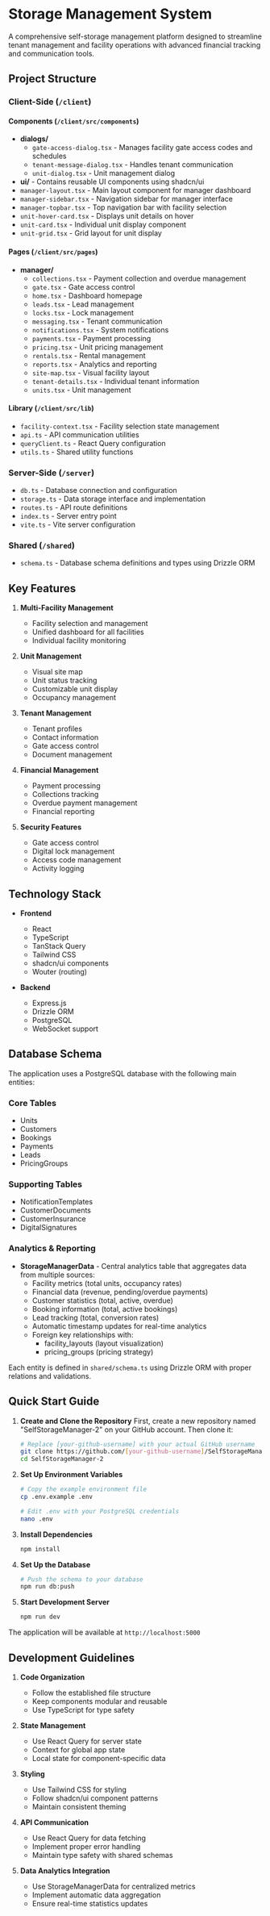 # Storage Management System

A comprehensive self-storage management platform designed to streamline tenant management and facility operations with advanced financial tracking and communication tools.

## Project Structure

### Client-Side (`/client`)

#### Components (`/client/src/components`)
- **dialogs/**
  - `gate-access-dialog.tsx` - Manages facility gate access codes and schedules
  - `tenant-message-dialog.tsx` - Handles tenant communication
  - `unit-dialog.tsx` - Unit management dialog
- **ui/** - Contains reusable UI components using shadcn/ui
- `manager-layout.tsx` - Main layout component for manager dashboard
- `manager-sidebar.tsx` - Navigation sidebar for manager interface
- `manager-topbar.tsx` - Top navigation bar with facility selection
- `unit-hover-card.tsx` - Displays unit details on hover
- `unit-card.tsx` - Individual unit display component
- `unit-grid.tsx` - Grid layout for unit display

#### Pages (`/client/src/pages`)
- **manager/**
  - `collections.tsx` - Payment collection and overdue management
  - `gate.tsx` - Gate access control
  - `home.tsx` - Dashboard homepage
  - `leads.tsx` - Lead management
  - `locks.tsx` - Lock management
  - `messaging.tsx` - Tenant communication
  - `notifications.tsx` - System notifications
  - `payments.tsx` - Payment processing
  - `pricing.tsx` - Unit pricing management
  - `rentals.tsx` - Rental management
  - `reports.tsx` - Analytics and reporting
  - `site-map.tsx` - Visual facility layout
  - `tenant-details.tsx` - Individual tenant information
  - `units.tsx` - Unit management

#### Library (`/client/src/lib`)
- `facility-context.tsx` - Facility selection state management
- `api.ts` - API communication utilities
- `queryClient.ts` - React Query configuration
- `utils.ts` - Shared utility functions

### Server-Side (`/server`)
- `db.ts` - Database connection and configuration
- `storage.ts` - Data storage interface and implementation
- `routes.ts` - API route definitions
- `index.ts` - Server entry point
- `vite.ts` - Vite server configuration

### Shared (`/shared`)
- `schema.ts` - Database schema definitions and types using Drizzle ORM

## Key Features

1. **Multi-Facility Management**
   - Facility selection and management
   - Unified dashboard for all facilities
   - Individual facility monitoring

2. **Unit Management**
   - Visual site map
   - Unit status tracking
   - Customizable unit display
   - Occupancy management

3. **Tenant Management**
   - Tenant profiles
   - Contact information
   - Gate access control
   - Document management

4. **Financial Management**
   - Payment processing
   - Collections tracking
   - Overdue payment management
   - Financial reporting

5. **Security Features**
   - Gate access control
   - Digital lock management
   - Access code management
   - Activity logging

## Technology Stack

- **Frontend**
  - React
  - TypeScript
  - TanStack Query
  - Tailwind CSS
  - shadcn/ui components
  - Wouter (routing)

- **Backend**
  - Express.js
  - Drizzle ORM
  - PostgreSQL
  - WebSocket support

## Database Schema

The application uses a PostgreSQL database with the following main entities:

### Core Tables
- Units
- Customers
- Bookings
- Payments
- Leads
- PricingGroups

### Supporting Tables
- NotificationTemplates
- CustomerDocuments
- CustomerInsurance
- DigitalSignatures

### Analytics & Reporting
- **StorageManagerData** - Central analytics table that aggregates data from multiple sources:
  - Facility metrics (total units, occupancy rates)
  - Financial data (revenue, pending/overdue payments)
  - Customer statistics (total, active, overdue)
  - Booking information (total, active bookings)
  - Lead tracking (total, conversion rates)
  - Automatic timestamp updates for real-time analytics
  - Foreign key relationships with:
    - facility_layouts (layout visualization)
    - pricing_groups (pricing strategy)

Each entity is defined in `shared/schema.ts` using Drizzle ORM with proper relations and validations.

## Quick Start Guide

1. **Create and Clone the Repository**
   First, create a new repository named "SelfStorageManager-2" on your GitHub account.
   Then clone it:
   ```bash
   # Replace [your-github-username] with your actual GitHub username
   git clone https://github.com/[your-github-username]/SelfStorageManager-2.git
   cd SelfStorageManager-2
   ```

2. **Set Up Environment Variables**
   ```bash
   # Copy the example environment file
   cp .env.example .env

   # Edit .env with your PostgreSQL credentials
   nano .env
   ```

3. **Install Dependencies**
   ```bash
   npm install
   ```

4. **Set Up the Database**
   ```bash
   # Push the schema to your database
   npm run db:push
   ```

5. **Start Development Server**
   ```bash
   npm run dev
   ```

The application will be available at `http://localhost:5000`

## Development Guidelines

1. **Code Organization**
   - Follow the established file structure
   - Keep components modular and reusable
   - Use TypeScript for type safety

2. **State Management**
   - Use React Query for server state
   - Context for global app state
   - Local state for component-specific data

3. **Styling**
   - Use Tailwind CSS for styling
   - Follow shadcn/ui component patterns
   - Maintain consistent theming

4. **API Communication**
   - Use React Query for data fetching
   - Implement proper error handling
   - Maintain type safety with shared schemas

5. **Data Analytics Integration**
   - Use StorageManagerData for centralized metrics
   - Implement automatic data aggregation
   - Ensure real-time statistics updates